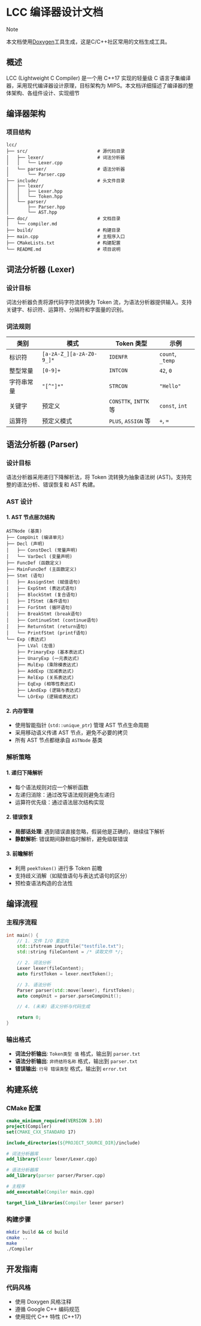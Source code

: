 # LCC 编译器设计文档

> [!NOTE]
> 本文档使用[Doxygen](https://www.doxygen.nl/)工具生成，这是C/C++社区常用的文档生成工具。

## 概述

LCC (Lightweight C Compiler) 是一个用 C++17 实现的轻量级 C 语言子集编译器，采用现代编译器设计原理，目标架构为 MIPS。本文档详细描述了编译器的整体架构、各组件设计、实现细节

## 编译器架构

### 项目结构

```
lcc/
├── src/                          # 源代码目录
│   ├── lexer/                    # 词法分析器
│   │   └── Lexer.cpp
│   └── parser/                   # 语法分析器
│       └── Parser.cpp
├── include/                      # 头文件目录
│   ├── lexer/
│   │   ├── Lexer.hpp
│   │   └── Token.hpp
│   └── parser/
│       ├── Parser.hpp
│       └── AST.hpp
├── doc/                          # 文档目录
│   └── compiler.md
├── build/                        # 构建目录
├── main.cpp                      # 主程序入口
├── CMakeLists.txt                # 构建配置
└── README.md                     # 项目说明
```

## 词法分析器 (Lexer)

### 设计目标

词法分析器负责将源代码字符流转换为 Token 流，为语法分析器提供输入。支持关键字、标识符、运算符、分隔符和字面量的识别。

### 词法规则

| 类别 | 模式 | Token 类型 | 示例 |
|------|------|------------|------|
| 标识符 | `[a-zA-Z_][a-zA-Z0-9_]*` | `IDENFR` | `count`, `_temp` |
| 整型常量 | `[0-9]+` | `INTCON` | `42`, `0` |
| 字符串常量 | `"[^"]*"` | `STRCON` | `"Hello"` |
| 关键字 | 预定义 | `CONSTTK`, `INTTK` 等 | `const`, `int` |
| 运算符 | 预定义模式 | `PLUS`, `ASSIGN` 等 | `+`, `=` |

## 语法分析器 (Parser)

### 设计目标

语法分析器采用递归下降解析法，将 Token 流转换为抽象语法树 (AST)。支持完整的语法分析、错误恢复和 AST 构建。

### AST 设计

#### 1. AST 节点层次结构

```
ASTNode (基类)
├── CompUnit (编译单元)
├── Decl (声明)
│   ├── ConstDecl (常量声明)
│   └── VarDecl (变量声明)
├── FuncDef (函数定义)
├── MainFuncDef (主函数定义)
├── Stmt (语句)
│   ├── AssignStmt (赋值语句)
│   ├── ExpStmt (表达式语句)
│   ├── BlockStmt (复合语句)
│   ├── IfStmt (条件语句)
│   ├── ForStmt (循环语句)
│   ├── BreakStmt (break语句)
│   ├── ContinueStmt (continue语句)
│   ├── ReturnStmt (return语句)
│   └── PrintfStmt (printf语句)
└── Exp (表达式)
    ├── LVal (左值)
    ├── PrimaryExp (基本表达式)
    ├── UnaryExp (一元表达式)
    ├── MulExp (乘除模表达式)
    ├── AddExp (加减表达式)
    ├── RelExp (关系表达式)
    ├── EqExp (相等性表达式)
    ├── LAndExp (逻辑与表达式)
    └── LOrExp (逻辑或表达式)
```

#### 2. 内存管理

- 使用智能指针 (`std::unique_ptr`) 管理 AST 节点生命周期
- 采用移动语义传递 AST 节点，避免不必要的拷贝
- 所有 AST 节点都继承自 `ASTNode` 基类

### 解析策略

#### 1. 递归下降解析

- 每个语法规则对应一个解析函数
- 左递归消除：通过改写语法规则避免左递归
- 运算符优先级：通过语法层次结构实现

#### 2. 错误恢复

- **局部话处理**: 遇到错误直接忽略，假装他是正确的，继续往下解析
- **静默解析**: 错误期间静默临时解析，避免级联错误

#### 3. 前瞻解析

- 利用 `peekToken()` 进行多 Token 前瞻
- 支持歧义消解（如赋值语句与表达式语句的区分）
- 预检查语法构造的合法性

## 编译流程

### 主程序流程

```cpp
int main() {
    // 1. 文件 I/O 重定向
    std::ifstream inputfile("testfile.txt");
    std::string fileContent = /* 读取文件 */;

    // 2. 词法分析
    Lexer lexer(fileContent);
    auto firstToken = lexer.nextToken();

    // 3. 语法分析
    Parser parser(std::move(lexer), firstToken);
    auto compUnit = parser.parseCompUnit();

    // 4. (未来) 语义分析与代码生成

    return 0;
}
```

### 输出格式

- **词法分析输出**: `Token类型 值` 格式，输出到 `parser.txt`
- **语法分析输出**: `非终结符名称` 格式，输出到 `parser.txt`
- **错误输出**: `行号 错误类型` 格式，输出到 `error.txt`

## 构建系统

### CMake 配置

```cmake
cmake_minimum_required(VERSION 3.10)
project(Compiler)
set(CMAKE_CXX_STANDARD 17)

include_directories(${PROJECT_SOURCE_DIR}/include)

# 词法分析器库
add_library(lexer lexer/Lexer.cpp)

# 语法分析器库
add_library(parser parser/Parser.cpp)

# 主程序
add_executable(Compiler main.cpp)

target_link_libraries(Compiler lexer parser)
```

### 构建步骤

```bash
mkdir build && cd build
cmake ..
make
./Compiler
```

## 开发指南

### 代码风格

- 使用 Doxygen 风格注释
- 遵循 Google C++ 编码规范
- 使用现代 C++ 特性 (C++17)
